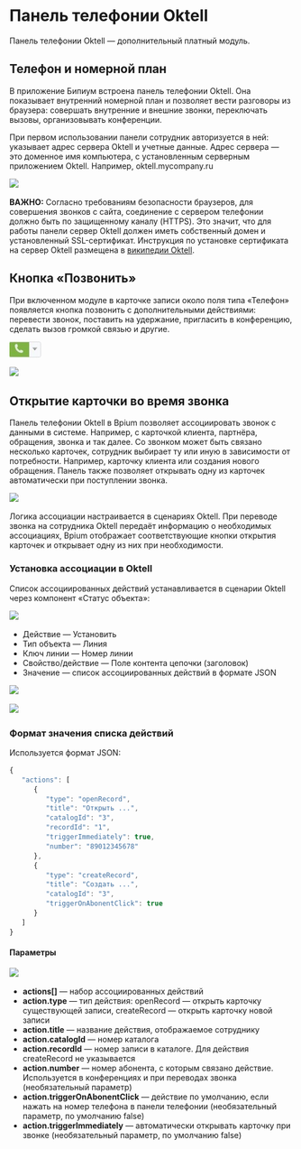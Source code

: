 # Панель телефонии Oktell

Панель телефонии Oktell — дополнительный платный модуль.

## Телефон и номерной план

В приложение Бипиум встроена панель телефонии Oktell. Она показывает внутренний номерной план и позволяет вести разговоры из браузера: совершать внутренние и внешние звонки, переключать вызовы, организовывать конференции.

При первом использовании панели сотрудник авторизуется в ней: указывает адрес сервера Oktell и учетные данные. Адрес сервера — это доменное имя компьютера, с установленным серверным приложением Oktell. Например, oktell.mycompany.ru

![](../../../.gitbook/assets/oktell\_panel\_numberlist.jpg)

**ВАЖНО:** Согласно требованиям безопасности браузеров, для совершения звонков с сайта, соединение с сервером телефонии должно быть по защищенному каналу (HTTPS). Это значит, что для работы панели сервер Oktell должен иметь собственный домен и установленный SSL-сертификат. Инструкция по установке сертификата на сервер Oktell размещена в [википедии Oktell](http://wiki.oktell.ru).

## Кнопка «Позвонить»

При включенном модуле в карточке записи около поля типа «Телефон» появляется кнопка позвонить с дополнительными действиями: перевести звонок, поставить на удержание, пригласить в конференцию, сделать вызов громкой связью и другие.

![](../../../.gitbook/assets/button.jpg)

![](../../../.gitbook/assets/button\_2.jpg)

## Открытие карточки во время звонка

Панель телефонии Oktell в Bpium позволяет ассоциировать звонок с данными в системе. Например, с карточкой клиента, партнёра, обращения, звонка и так далее. Со звонком может быть связано несколько карточек, сотрудник выбирает ту или иную в зависимости от потребности. Например, карточку клиента или создания нового обращения. Панель также позволяет открывать одну из карточек автоматически при поступлении звонка.

![](../../../.gitbook/assets/oktell\_panel\_popups.jpg)

Логика ассоциации настраивается в сценариях Oktell. При переводе звонка на сотрудника Oktell передаёт информацию о необходимых ассоциациях, Bpium отображает соответствующие кнопки открытия карточек и открывает одну из них при необходимости.

### Установка ассоциации в Oktell

Список ассоциированных действий устанавливается в сценарии Oktell через компонент «Статус объекта»:

![](<../../../.gitbook/assets/oktell\_panel\_popups (1).jpg>)

* Действие — Установить
* Тип объекта — Линия
* Ключ линии — Номер линии
* Свойство/действие — Поле контента цепочки (заголовок)
* Значение — список ассоциированных действий в формате JSON

![](../../../.gitbook/assets/oktell\_script\_status\_icon.jpg)

![](<../../../.gitbook/assets/oktell\_script\_status\_params (1).jpg>)

### Формат значения списка действий

Используется формат JSON:

```javascript
{
   "actions": [
      {
         "type": "openRecord",
         "title": "Открыть ...",
         "catalogId": "3",
         "recordId": "1",
         "triggerImmediately": true,
         "number": "89012345678"
      },
      {
         "type": "createRecord",
         "title": "Создать ...",
         "catalogId": "3",
         "triggerOnAbonentClick": true
      }
   ]
}
```

#### Параметры

![](../../../.gitbook/assets/oktell\_script\_status\_params.jpg)

* **actions\[]** — набор ассоциированных действий
* **action.type** — тип действия: openRecord — открыть карточку существующей записи, createRecord — открыть карточку новой записи
* **action.title** — название действия, отображаемое сотруднику
* **action.catalogId** — номер каталога
* **action.recordId** — номер записи в каталоге. Для действия createRecord не указывается
* **action.number** — номер абонента, с которым связано действие. Используется в конференциях и при переводах звонка (необязательный параметр)
* **action.triggerOnAbonentClick** — действие по умолчанию, если нажать на номер телефона в панели телефонии (необязательный параметр, по умолчанию false)
* **action.triggerImmediately** — автоматически открывать карточку при звонке (необязательный параметр, по умолчанию false)
